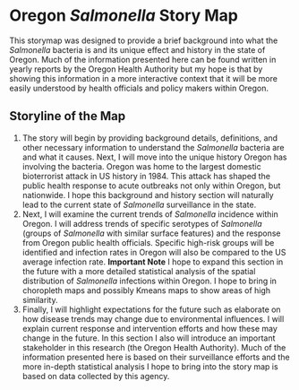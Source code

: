 # Oregon *Salmonella* Story Map
This storymap was designed to provide a brief background into what the *Salmonella*
bacteria is and its unique effect and history in the state of Oregon. Much of the
information presented here can be found written in yearly reports by the Oregon
Health Authority but my hope is that by showing this information in a more interactive
context that it will be more easily understood by health officials and policy
makers within Oregon.

## Storyline of the Map
1. The story will begin by providing background details, definitions, and other
necessary information to understand the *Salmonella* bacteria are and what it
causes. Next, I will move into the unique history Oregon has involving the bacteria.
Oregon was home to the largest domestic bioterrorist attack in US history in 1984.
This attack has shaped the public health response to acute outbreaks not only within
Oregon, but nationwide. I hope this background and history section will naturally
lead to the current state of *Salmonella* surveillance in the state.
2. Next, I will examine the current trends of *Salmonella* incidence within Oregon.
I will address trends of specific serotypes of *Salmonella* (groups of *Salmonella*
with similar surface features) and the response from Oregon public health officials.
Specific high-risk groups will be identified and infection rates in Oregon will also
be compared to the US average infection rate. **Important Note** I hope to expand
this section in the future with a more detailed statistical analysis of the spatial
distribution of *Salmonella* infections within Oregon. I hope to bring in choropleth
maps and possibly Kmeans maps to show areas of high similarity.
3. Finally, I will highlight expectations for the future such as elaborate on how disease
trends may change due to environmental influences. I will explain current response
and intervention efforts and how these may change in the future. In this section
I also will introduce an important stakeholder in this research (the Oregon Health
Authority). Much of the information presented here is based on their surveillance
efforts and the more in-depth statistical analysis I hope to bring into the story
map is based on data collected by this agency. 
